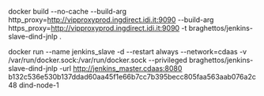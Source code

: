 docker build --no-cache --build-arg http_proxy=http://vipproxyprod.ingdirect.idi.it:9090 --build-arg https_proxy=http://vipproxyprod.ingdirect.idi.it:9090 -t braghettos/jenkins-slave-dind-jnlp .

docker run --name jenkins_slave -d --restart always --network=cdaas -v /var/run/docker.sock:/var/run/docker.sock --privileged braghettos/jenkins-slave-dind-jnlp -url http://jenkins_master.cdaas:8080 b132c536e530b137ddad60aa45f1e66b7cc7b395becc805faa563aab076a2c48 dind-node-1
